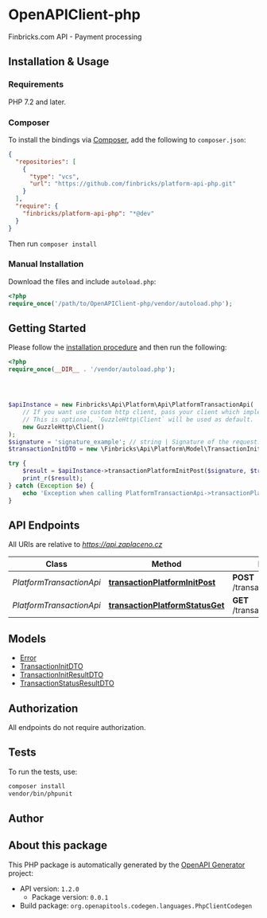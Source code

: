 # OpenAPIClient-php

Finbricks.com API - Payment processing


## Installation & Usage

### Requirements

PHP 7.2 and later.

### Composer

To install the bindings via [Composer](https://getcomposer.org/), add the following to `composer.json`:

```json
{
  "repositories": [
    {
      "type": "vcs",
      "url": "https://github.com/finbricks/platform-api-php.git"
    }
  ],
  "require": {
    "finbricks/platform-api-php": "*@dev"
  }
}
```

Then run `composer install`

### Manual Installation

Download the files and include `autoload.php`:

```php
<?php
require_once('/path/to/OpenAPIClient-php/vendor/autoload.php');
```

## Getting Started

Please follow the [installation procedure](#installation--usage) and then run the following:

```php
<?php
require_once(__DIR__ . '/vendor/autoload.php');




$apiInstance = new Finbricks\Api\Platform\Api\PlatformTransactionApi(
    // If you want use custom http client, pass your client which implements `GuzzleHttp\ClientInterface`.
    // This is optional, `GuzzleHttp\Client` will be used as default.
    new GuzzleHttp\Client()
);
$signature = 'signature_example'; // string | Signature of the request. For more information, see chapter [Signing the request](#section/Security/Signing-the-request).
$transactionInitDTO = new \Finbricks\Api\Platform\Model\TransactionInitDTO(); // \Finbricks\Api\Platform\Model\TransactionInitDTO

try {
    $result = $apiInstance->transactionPlatformInitPost($signature, $transactionInitDTO);
    print_r($result);
} catch (Exception $e) {
    echo 'Exception when calling PlatformTransactionApi->transactionPlatformInitPost: ', $e->getMessage(), PHP_EOL;
}

```

## API Endpoints

All URIs are relative to *https://api.zaplaceno.cz*

Class | Method | HTTP request | Description
------------ | ------------- | ------------- | -------------
*PlatformTransactionApi* | [**transactionPlatformInitPost**](docs/Api/PlatformTransactionApi.md#transactionplatforminitpost) | **POST** /transaction/platform/init | Transaction initialization
*PlatformTransactionApi* | [**transactionPlatformStatusGet**](docs/Api/PlatformTransactionApi.md#transactionplatformstatusget) | **GET** /transaction/platform/status | Transaction status

## Models

- [Error](docs/Model/Error.md)
- [TransactionInitDTO](docs/Model/TransactionInitDTO.md)
- [TransactionInitResultDTO](docs/Model/TransactionInitResultDTO.md)
- [TransactionStatusResultDTO](docs/Model/TransactionStatusResultDTO.md)

## Authorization
All endpoints do not require authorization.
## Tests

To run the tests, use:

```bash
composer install
vendor/bin/phpunit
```

## Author



## About this package

This PHP package is automatically generated by the [OpenAPI Generator](https://openapi-generator.tech) project:

- API version: `1.2.0`
    - Package version: `0.0.1`
- Build package: `org.openapitools.codegen.languages.PhpClientCodegen`
